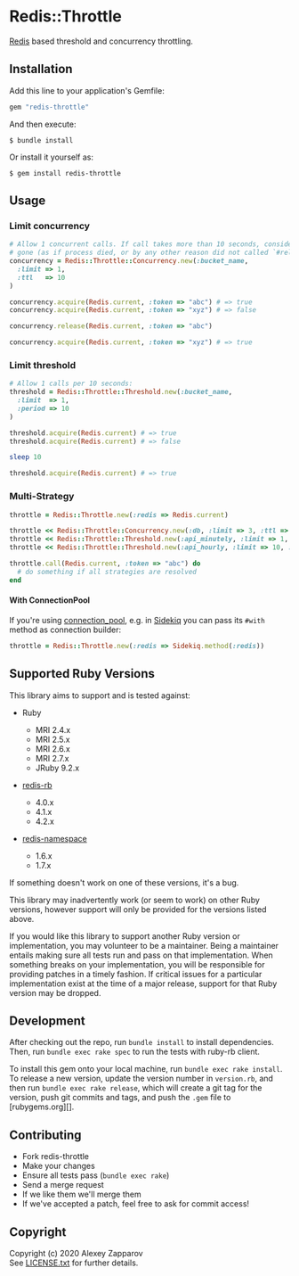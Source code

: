# Redis::Throttle

[Redis](https://redis.io/) based threshold and concurrency throttling.


## Installation

Add this line to your application's Gemfile:

```ruby
gem "redis-throttle"
```

And then execute:

    $ bundle install

Or install it yourself as:

    $ gem install redis-throttle


## Usage

### Limit concurrency

``` ruby
# Allow 1 concurrent calls. If call takes more than 10 seconds, consider it
# gone (as if process died, or by any other reason did not called `#release`):
concurrency = Redis::Throttle::Concurrency.new(:bucket_name,
  :limit => 1,
  :ttl   => 10
)

concurrency.acquire(Redis.current, :token => "abc") # => true
concurrency.acquire(Redis.current, :token => "xyz") # => false

concurrency.release(Redis.current, :token => "abc")

concurrency.acquire(Redis.current, :token => "xyz") # => true
```

### Limit threshold

``` ruby
# Allow 1 calls per 10 seconds:
threshold = Redis::Throttle::Threshold.new(:bucket_name,
  :limit  => 1,
  :period => 10
)

threshold.acquire(Redis.current) # => true
threshold.acquire(Redis.current) # => false

sleep 10

threshold.acquire(Redis.current) # => true
```

### Multi-Strategy

``` ruby
throttle = Redis::Throttle.new(:redis => Redis.current)

throttle << Redis::Throttle::Concurrency.new(:db, :limit => 3, :ttl => 900)
throttle << Redis::Throttle::Threshold.new(:api_minutely, :limit => 1, :period => 60)
throttle << Redis::Throttle::Threshold.new(:api_hourly, :limit => 10, :period => 3600)

throttle.call(Redis.current, :token => "abc") do
  # do something if all strategies are resolved
end
```


#### With ConnectionPool

If you're using [connection_pool](https://github.com/mperham/connection_pool),
e.g. in [Sidekiq](https://github.com/mperham/sidekiq) you can pass its `#with`
method as connection builder:

``` ruby
throttle = Redis::Throttle.new(:redis => Sidekiq.method(:redis))
```


## Supported Ruby Versions

This library aims to support and is tested against:

* Ruby
  * MRI 2.4.x
  * MRI 2.5.x
  * MRI 2.6.x
  * MRI 2.7.x
  * JRuby 9.2.x

* [redis-rb](https://github.com/redis/redis-rb)
  * 4.0.x
  * 4.1.x
  * 4.2.x

* [redis-namespace](https://github.com/resque/redis-namespace)
  * 1.6.x
  * 1.7.x


If something doesn't work on one of these versions, it's a bug.

This library may inadvertently work (or seem to work) on other Ruby versions,
however support will only be provided for the versions listed above.

If you would like this library to support another Ruby version or
implementation, you may volunteer to be a maintainer. Being a maintainer
entails making sure all tests run and pass on that implementation. When
something breaks on your implementation, you will be responsible for providing
patches in a timely fashion. If critical issues for a particular implementation
exist at the time of a major release, support for that Ruby version may be
dropped.


## Development

After checking out the repo, run `bundle install` to install dependencies.
Then, run `bundle exec rake spec` to run the tests with ruby-rb client.

To install this gem onto your local machine, run `bundle exec rake install`.
To release a new version, update the version number in `version.rb`, and then
run `bundle exec rake release`, which will create a git tag for the version,
push git commits and tags, and push the `.gem` file to [rubygems.org][].


## Contributing

* Fork redis-throttle
* Make your changes
* Ensure all tests pass (`bundle exec rake`)
* Send a merge request
* If we like them we'll merge them
* If we've accepted a patch, feel free to ask for commit access!


## Copyright

Copyright (c) 2020 Alexey Zapparov<br>
See [LICENSE.txt][] for further details.


[LICENSE.txt]: https://gitlab.com/ixti/redis-throttle/blob/master/LICENSE.txt
